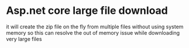 # Asp.net core large file download

it will create the zip file on the fly from multiple files without using system memory so this can resolve the out of memory issue while downloading very large files 
